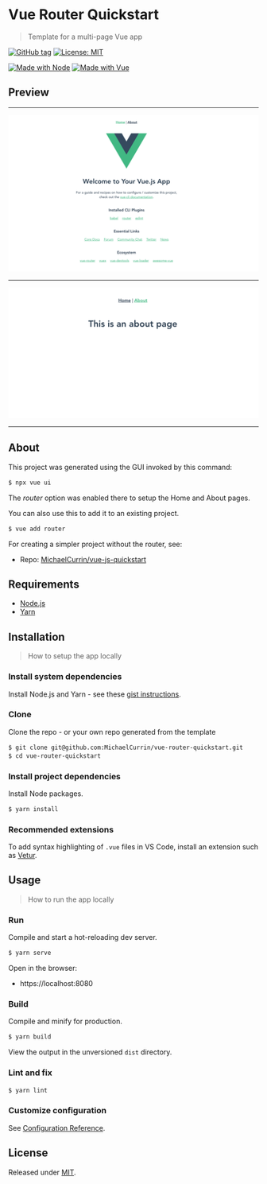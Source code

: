 # Vue Router Quickstart
> Template for a multi-page Vue app

[![GitHub tag](https://img.shields.io/github/tag/MichaelCurrin/vue-router-quickstart)](https://github.com/MichaelCurrin/vue-router-quickstart/tags/)
[![License: MIT](https://img.shields.io/badge/License-MIT-blue)](#license)

[![Made with Node](https://img.shields.io/badge/Node.js->=10.X-blue?logo=javascript)](https://nodejs.org)
[![Made with Vue](https://img.shields.io/github/package-json/dependency-version/MichaelCurrin/vue-js-quickstart/vue)](https://www.npmjs.com/package/vue)


## Preview

---

![Sample 1](/sample-1.png)

---

![Sample 2](/sample-2.png)

---

## About

This project was generated using the GUI invoked by this command:

```sh
$ npx vue ui
```

The _router_ option was enabled there to setup the Home and About pages.

You can also use this to add it to an existing project.

```sh
$ vue add router
```

For creating a simpler project without the router, see:

- Repo: [MichaelCurrin/vue-js-quickstart](https://github.com/MichaelCurrin/vue-js-quickstart)


## Requirements

- [Node.js](https://github.com/MichaelCurrin/learn-to-code/blob/master/en/topics/scripting_languages/JavaScript/node.md)
- [Yarn](https://classic.yarnpkg.com/en/)


## Installation
> How to setup the app locally

### Install system dependencies

Install Node.js and Yarn - see these [gist instructions](https://gist.github.com/MichaelCurrin/bdc34c554fa3023ee81449eb77375fcb).

### Clone

Clone the repo - or your own repo generated from the template

```sh
$ git clone git@github.com:MichaelCurrin/vue-router-quickstart.git
$ cd vue-router-quickstart
```

### Install project dependencies

Install Node packages.

```sh
$ yarn install
```

### Recommended extensions

To add syntax highlighting of `.vue` files in VS Code, install an extension such as [Vetur](https://marketplace.visualstudio.com/items?itemName=octref.vetur).


## Usage
> How to run the app locally

### Run

Compile and start a hot-reloading dev server.

```sh
$ yarn serve
```

Open in the browser:

- https://localhost:8080

### Build

Compile and minify for production.

```sh
$ yarn build
```

View the output in the unversioned `dist` directory.

### Lint and fix

```sh
$ yarn lint
```

### Customize configuration

See [Configuration Reference](https://cli.vuejs.org/config/).


## License

Released under [MIT](/LICENSE).
